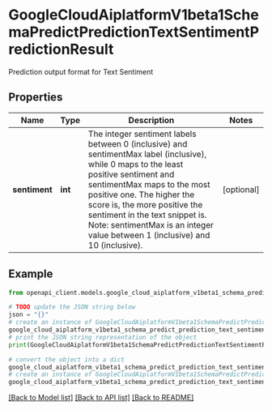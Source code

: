 # GoogleCloudAiplatformV1beta1SchemaPredictPredictionTextSentimentPredictionResult

Prediction output format for Text Sentiment

## Properties

Name | Type | Description | Notes
------------ | ------------- | ------------- | -------------
**sentiment** | **int** | The integer sentiment labels between 0 (inclusive) and sentimentMax label (inclusive), while 0 maps to the least positive sentiment and sentimentMax maps to the most positive one. The higher the score is, the more positive the sentiment in the text snippet is. Note: sentimentMax is an integer value between 1 (inclusive) and 10 (inclusive). | [optional] 

## Example

```python
from openapi_client.models.google_cloud_aiplatform_v1beta1_schema_predict_prediction_text_sentiment_prediction_result import GoogleCloudAiplatformV1beta1SchemaPredictPredictionTextSentimentPredictionResult

# TODO update the JSON string below
json = "{}"
# create an instance of GoogleCloudAiplatformV1beta1SchemaPredictPredictionTextSentimentPredictionResult from a JSON string
google_cloud_aiplatform_v1beta1_schema_predict_prediction_text_sentiment_prediction_result_instance = GoogleCloudAiplatformV1beta1SchemaPredictPredictionTextSentimentPredictionResult.from_json(json)
# print the JSON string representation of the object
print(GoogleCloudAiplatformV1beta1SchemaPredictPredictionTextSentimentPredictionResult.to_json())

# convert the object into a dict
google_cloud_aiplatform_v1beta1_schema_predict_prediction_text_sentiment_prediction_result_dict = google_cloud_aiplatform_v1beta1_schema_predict_prediction_text_sentiment_prediction_result_instance.to_dict()
# create an instance of GoogleCloudAiplatformV1beta1SchemaPredictPredictionTextSentimentPredictionResult from a dict
google_cloud_aiplatform_v1beta1_schema_predict_prediction_text_sentiment_prediction_result_from_dict = GoogleCloudAiplatformV1beta1SchemaPredictPredictionTextSentimentPredictionResult.from_dict(google_cloud_aiplatform_v1beta1_schema_predict_prediction_text_sentiment_prediction_result_dict)
```
[[Back to Model list]](../README.md#documentation-for-models) [[Back to API list]](../README.md#documentation-for-api-endpoints) [[Back to README]](../README.md)


